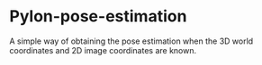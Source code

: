 # Pylon-pose-estimation
A simple way of obtaining the pose estimation when the 3D world coordinates and 2D image coordinates are known. 
